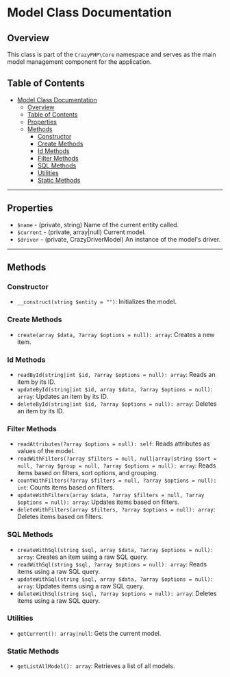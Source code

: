 # Model Class Documentation

## Overview

This class is part of the `CrazyPHP\Core` namespace and serves as the main model management component for the application. 

## Table of Contents
- [Model Class Documentation](#model-class-documentation)
  - [Overview](#overview)
  - [Table of Contents](#table-of-contents)
  - [Properties](#properties)
  - [Methods](#methods)
    - [Constructor](#constructor)
    - [Create Methods](#create-methods)
    - [Id Methods](#id-methods)
    - [Filter Methods](#filter-methods)
    - [SQL Methods](#sql-methods)
    - [Utilities](#utilities)
    - [Static Methods](#static-methods)

---

## Properties

- `$name` - (private, string) Name of the current entity called.
- `$current` - (private, array|null) Current model.
- `$driver` - (private, CrazyDriverModel) An instance of the model's driver.

---

## Methods

### Constructor

- `__construct(string $entity = "")`: Initializes the model.

### Create Methods

- `create(array $data, ?array $options = null): array`: Creates a new item.

### Id Methods

- `readById(string|int $id, ?array $options = null): array`: Reads an item by its ID.
- `updateById(string|int $id, array $data, ?array $options = null): array`: Updates an item by its ID.
- `deleteById(string|int $id, ?array $options = null): array`: Deletes an item by its ID.

### Filter Methods

- `readAttributes(?array $options = null): self`: Reads attributes as values of the model.
- `readWithFilters(?array $filters = null, null|array|string $sort = null, ?array $group = null, ?array $options = null): array`: Reads items based on filters, sort options, and grouping.
- `countWithFilters(?array $filters = null, ?array $options = null): int`: Counts items based on filters.
- `updateWithFilters(array $data, ?array $filters = null, ?array $options = null): array`: Updates items based on filters.
- `deleteWithFilters(array $filters, ?array $options = null): array`: Deletes items based on filters.

### SQL Methods

- `createWithSql(string $sql, array $data, ?array $options = null): array`: Creates an item using a raw SQL query.
- `readWithSql(string $sql, ?array $options = null): array`: Reads items using a raw SQL query.
- `updateWithSql(string $sql, array $data, ?array $options = null): array`: Updates items using a raw SQL query.
- `deleteWithSql(string $sql, ?array $options = null): array`: Deletes items using a raw SQL query.

### Utilities

- `getCurrent(): array|null`: Gets the current model.

### Static Methods

- `getListAllModel(): array`: Retrieves a list of all models.
